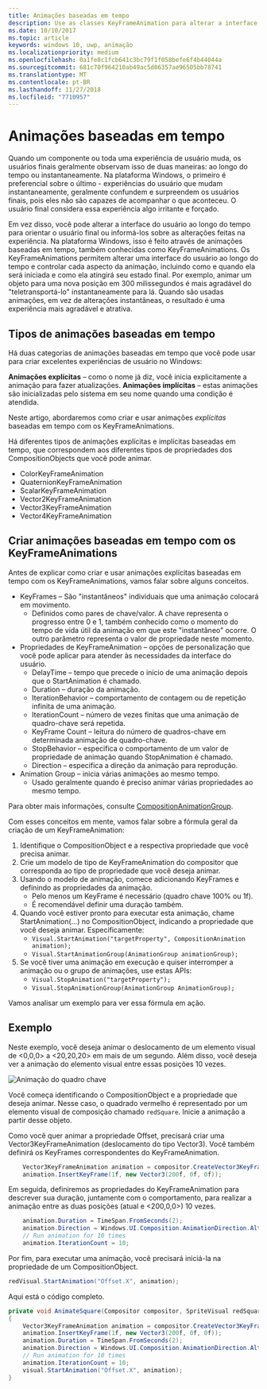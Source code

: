 ```yaml
---
title: Animações baseadas em tempo
description: Use as classes KeyFrameAnimation para alterar a interface do usuário ao longo do tempo.
ms.date: 10/10/2017
ms.topic: article
keywords: windows 10, uwp, animação
ms.localizationpriority: medium
ms.openlocfilehash: 0a1fe8c1fcb641c3bc79f1f058befe6f4b44044a
ms.sourcegitcommit: 681c70f964210ab49ac5d06357ae96505bb78741
ms.translationtype: MT
ms.contentlocale: pt-BR
ms.lasthandoff: 11/27/2018
ms.locfileid: "7710957"
---
```

# <a name="time-based-animations"></a>Animações baseadas em tempo

Quando um componente ou toda uma experiência de usuário muda, os usuários finais geralmente observam isso de duas maneiras: ao longo do tempo ou instantaneamente. Na plataforma Windows, o primeiro é preferencial sobre o último - experiências do usuário que mudam instantaneamente, geralmente confundem e surpreendem os usuários finais, pois eles não são capazes de acompanhar o que aconteceu. O usuário final considera essa experiência algo irritante e forçado.

Em vez disso, você pode alterar a interface do usuário ao longo do tempo para orientar o usuário final ou informá-los sobre as alterações feitas na experiência. Na plataforma Windows, isso é feito através de animações baseadas em tempo, também conhecidas como KeyFrameAnimations. Os KeyFrameAnimations permitem alterar uma interface do usuário ao longo do tempo e controlar cada aspecto da animação, incluindo como e quando ela será iniciada e como ela atingirá seu estado final. Por exemplo, animar um objeto para uma nova posição em 300 milissegundos é mais agradável do "teletransportá-lo" instantaneamente para lá. Quando são usadas animações, em vez de alterações instantâneas, o resultado é uma experiência mais agradável e atrativa.

## <a name="types-of-time-based-animations"></a>Tipos de animações baseadas em tempo

Há duas categorias de animações baseadas em tempo que você pode usar para criar excelentes experiências de usuário no Windows:

**Animações explícitas** – como o nome já diz, você inicia explicitamente a animação para fazer atualizações.
**Animações implícitas** – estas animações são inicializadas pelo sistema em seu nome quando uma condição é atendida.

Neste artigo, abordaremos como criar e usar animações _explícitas_ baseadas em tempo com os KeyFrameAnimations.

Há diferentes tipos de animações explícitas e implícitas baseadas em tempo, que correspondem aos diferentes tipos de propriedades dos CompositionObjects que você pode animar.

- ColorKeyFrameAnimation
- QuaternionKeyFrameAnimation
- ScalarKeyFrameAnimation
- Vector2KeyFrameAnimation
- Vector3KeyFrameAnimation
- Vector4KeyFrameAnimation

## <a name="create-time-based-animations-with-keyframeanimations"></a>Criar animações baseadas em tempo com os KeyFrameAnimations

Antes de explicar como criar e usar animações explícitas baseadas em tempo com os KeyFrameAnimations, vamos falar sobre alguns conceitos.

- KeyFrames – São "instantâneos" individuais que uma animação colocará em movimento.
  - Definidos como pares de chave/valor. A chave representa o progresso entre 0 e 1, também conhecido como o momento do tempo de vida útil da animação em que este "instantâneo" ocorre. O outro parâmetro representa o valor de propriedade neste momento.
- Propriedades de KeyFrameAnimation – opções de personalização que você pode aplicar para atender às necessidades da interface do usuário.
  - DelayTime – tempo que precede o início de uma animação depois que o StartAnimation é chamado.
  - Duration – duração da animação.
  - IterationBehavior – comportamento de contagem ou de repetição infinita de uma animação.
  - IterationCount – número de vezes finitas que uma animação de quadro-chave será repetida.
  - KeyFrame Count – leitura do número de quadros-chave em determinada animação de quadro-chave.
  - StopBehavior – especifica o comportamento de um valor de propriedade de animação quando StopAnimation é chamado.
  - Direction – especifica a direção da animação para reprodução.
- Animation Group – inicia várias animações ao mesmo tempo.
  - Usado geralmente quando é preciso animar várias propriedades ao mesmo tempo.

Para obter mais informações, consulte [CompositionAnimationGroup](https://docs.microsoft.com/uwp/api/windows.ui.composition.compositionanimationgroup).

Com esses conceitos em mente, vamos falar sobre a fórmula geral da criação de um KeyFrameAnimation:

1. Identifique o CompositionObject e a respectiva propriedade que você precisa animar.
1. Crie um modelo de tipo de KeyFrameAnimation do compositor que corresponda ao tipo de propriedade que você deseja animar.
1. Usando o modelo de animação, comece adicionando KeyFrames e definindo as propriedades da animação.
    - Pelo menos um KeyFrame é necessário (quadro chave 100% ou 1f).
    - É recomendável definir uma duração também.
1. Quando você estiver pronto para executar esta animação, chame StartAnimation(...) no CompositionObject, indicando a propriedade que você deseja animar. Especificamente:
    - `Visual.StartAnimation("targetProperty", CompositionAnimation animation);`
    - `Visual.StartAnimationGroup(AnimationGroup animationGroup);`
1. Se você tiver uma animação em execução e quiser interromper a animação ou o grupo de animações, use estas APIs:
    - `Visual.StopAnimation("targetProperty");`
    - `Visual.StopAnimationGroup(AnimationGroup AnimationGroup);`

Vamos analisar um exemplo para ver essa fórmula em ação.

## <a name="example"></a>Exemplo

Neste exemplo, você deseja animar o deslocamento de um elemento visual de <0,0,0> a <20,20,20> em mais de um segundo. Além disso, você deseja ver a animação do elemento visual entre essas posições 10 vezes.

![Animação do quadro chave](images/animation/animated-rectangle.gif)

Você começa identificando o CompositionObject e a propriedade que deseja animar. Nesse caso, o quadrado vermelho é representado por um elemento visual de composição chamado `redSquare`. Inicie a animação a partir desse objeto.

Como você quer animar a propriedade Offset, precisará criar uma Vector3KeyFrameAnimation (deslocamento do tipo Vector3). Você também definirá os KeyFrames correspondentes do KeyFrameAnimation.

```csharp
    Vector3KeyFrameAnimation animation = compositor.CreateVector3KeyFrameAnimation();
    animation.InsertKeyFrame(1f, new Vector3(200f, 0f, 0f));
```

Em seguida, definiremos as propriedades do KeyFrameAnimation para descrever sua duração, juntamente com o comportamento, para realizar a animação entre as duas posições (atual e <200,0,0>) 10 vezes.

```csharp
    animation.Duration = TimeSpan.FromSeconds(2);
    animation.Direction = Windows.UI.Composition.AnimationDirection.Alternate;
    // Run animation for 10 times
    animation.IterationCount = 10;
```

Por fim, para executar uma animação, você precisará iniciá-la na propriedade de um CompositionObject.

```csharp
redVisual.StartAnimation("Offset.X", animation);
```

Aqui está o código completo.

```csharp
private void AnimateSquare(Compositor compositor, SpriteVisual redSquare)
{ 
    Vector3KeyFrameAnimation animation = compositor.CreateVector3KeyFrameAnimation();
    animation.InsertKeyFrame(1f, new Vector3(200f, 0f, 0f));
    animation.Duration = TimeSpan.FromSeconds(2);
    animation.Direction = Windows.UI.Composition.AnimationDirection.Alternate;
    // Run animation for 10 times
    animation.IterationCount = 10;
    visual.StartAnimation("Offset.X", animation);
} 
```
